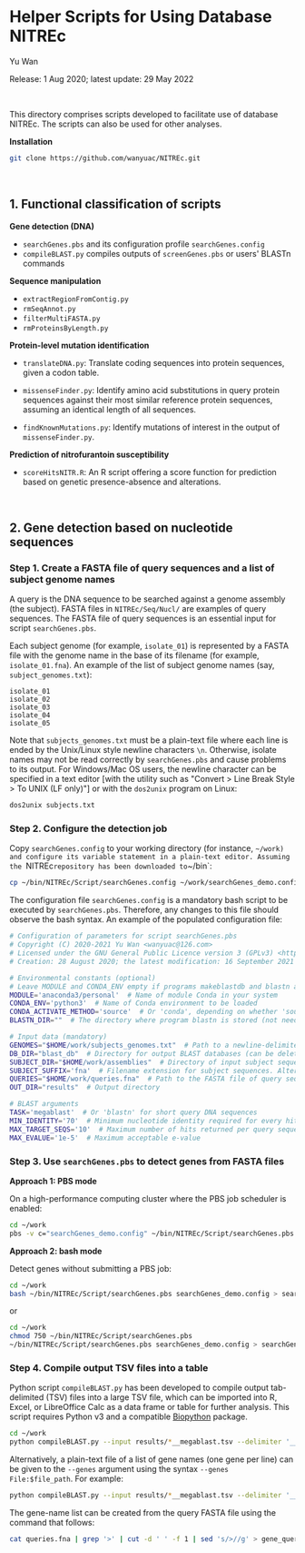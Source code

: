 # Helper Scripts for Using Database NITREc

Yu Wan

Release: 1 Aug 2020; latest update: 29 May 2022

<br/>

This directory comprises scripts developed to facilitate use of database NITREc. The scripts can also be used for other analyses.

**Installation**

```bash
git clone https://github.com/wanyuac/NITREc.git
```

<br/>

## 1. Functional classification of scripts

**Gene detection (DNA)**

- `searchGenes.pbs` and its configuration profile `searchGenes.config`
- `compileBLAST.py` compiles outputs of `screenGenes.pbs` or users' BLASTn commands

**Sequence manipulation**

- `extractRegionFromContig.py`
- `rmSeqAnnot.py`
- `filterMultiFASTA.py`
- `rmProteinsByLength.py`

**Protein-level mutation identification**

- `translateDNA.py`: Translate coding sequences into protein sequences, given a codon table.
- `missenseFinder.py`: Identify amino acid substitutions in query protein sequences against their most similar reference protein sequences, assuming an identical length of all sequences.

- `findKnownMutations.py`: Identify mutations of interest in the output of `missenseFinder.py`.

**Prediction of nitrofurantoin susceptibility**

- `scoreHitsNITR.R`: An R script offering a score function for prediction based on genetic presence-absence and alterations.

<br/>

## 2. Gene detection based on nucleotide sequences

###  Step 1.  Create a FASTA file of query sequences and a list of subject genome names

A query is the DNA sequence to be searched against a genome assembly (the subject). FASTA files in `NITREc/Seq/Nucl/` are examples of query sequences. The FASTA file of query sequences is an essential input for script `searchGenes.pbs`.

Each subject genome (for example, `isolate_01`) is represented by a FASTA file with the genome name in the base of its filename (for example, `isolate_01.fna`). An example of the list of subject genome names (say, `subject_genomes.txt`):

```text
isolate_01
isolate_02
isolate_03
isolate_04
isolate_05
```

Note that `subjects_genomes.txt` must be a plain-text file where each line is ended by the Unix/Linux style newline characters `\n`. Otherwise, isolate names may not be read correctly by `searchGenes.pbs` and cause problems to its output. For Windows/Mac OS users, the newline character can be specified in a text editor [with the utility such as "Convert > Line Break Style > To UNIX (LF only)"] or with the `dos2unix` program on Linux:

```bash
dos2unix subjects.txt
```



### Step 2. Configure the detection job

Copy `searchGenes.config` to your working directory (for instance, `~/work) and configure its variable statement in a plain-text editor. Assuming the `NITREc` repository has been downloaded to `~/bin`:

```bash
cp ~/bin/NITREc/Script/searchGenes.config ~/work/searchGenes_demo.config  # It's not mandatory to rename the configuration file.
```

The configuration file `searchGenes.config` is a mandatory bash script to be executed by `searchGenes.pbs`. Therefore, any changes to this file should observe the bash syntax. An example of the populated configuration file:

```bash
# Configuration of parameters for script searchGenes.pbs
# Copyright (C) 2020-2021 Yu Wan <wanyuac@126.com>
# Licensed under the GNU General Public Licence version 3 (GPLv3) <https://www.gnu.org/licenses/>.
# Creation: 28 August 2020; the latest modification: 16 September 2021

# Environmental constants (optional)
# Leave MODULE and CONDA_ENV empty if programs makeblastdb and blastn are accessible through environment variable $PATH.
MODULE='anaconda3/personal'  # Name of module Conda in your system
CONDA_ENV='python3'  # Name of Conda environment to be loaded
CONDA_ACTIVATE_METHOD='source'  # Or 'conda', depending on whether 'source activate' or 'conda activate' is used by the system
BLASTN_DIR=""  # The directory where program blastn is stored (not needed if both MODULE and CONDA_ENV are specified)

# Input data (mandatory)
GENOMES="$HOME/work/subjects_genomes.txt"  # Path to a newline-delimited text file of sample-genome names (basename of filenames of FASTA files). Every line must be followed by a Linux newline character '\n', including the last line.
DB_DIR="blast_db"  # Directory for output BLAST databases (can be deleted by users afterwards)
SUBJECT_DIR="$HOME/work/assemblies"  # Directory of input subject sequences (Genome assemblies in FASTA format)
SUBJECT_SUFFIX='fna'  # Filename extension for subject sequences. Alternative values can be 'fasta', 'fa', etc.
QUERIES="$HOME/work/queries.fna"  # Path to the FASTA file of query sequences.
OUT_DIR="results"  # Output directory

# BLAST arguments
TASK='megablast'  # Or 'blastn' for short query DNA sequences
MIN_IDENTITY='70'  # Minimum nucleotide identity required for every hit
MAX_TARGET_SEQS='10'  # Maximum number of hits returned per query sequence
MAX_EVALUE='1e-5'  # Maximum acceptable e-value
```



### Step 3. Use `searchGenes.pbs` to detect genes from FASTA files

**Approach 1: PBS mode**

On a high-performance computing cluster where the PBS job scheduler is enabled:

```bash
cd ~/work
pbs -v c="searchGenes_demo.config" ~/bin/NITREc/Script/searchGenes.pbs > searchGenes.log
```

**Approach 2: bash mode**

Detect genes without submitting a PBS job:

```bash
cd ~/work
bash ~/bin/NITREc/Script/searchGenes.pbs searchGenes_demo.config > searchGenes.log
```

or

```bash
cd ~/work
chmod 750 ~/bin/NITREc/Script/searchGenes.pbs
~/bin/NITREc/Script/searchGenes.pbs searchGenes_demo.config > searchGenes.log
```



### Step 4. Compile output TSV files into a table

Python script `compileBLAST.py` has been developed to compile output tab-delimited (TSV) files into a large TSV file, which can be imported into R, Excel, or LibreOffice Calc as a data frame or table for further analysis. This script requires Python v3 and a compatible [Biopython](https://biopython.org/) package.

```bash
cd ~/work
python compileBLAST.py --input results/*__megablast.tsv --delimiter '__' --genes 'gene1,gene2,gene3' --output demo --codon_table 11 --add_sample_name > compile_blast.log
```

Alternatively, a plain-text file of a list of gene names (one gene per line) can be given to the `--genes` argument using the syntax `--genes File:$file_path`. For example:

```bash
python compileBLAST.py --input results/*__megablast.tsv --delimiter '__' --genes 'File:gene_names.txt' --output demo --codon_table 11 --add_sample_name > compile_blast.log
```

The gene-name list can be created from the query FASTA file using the command that follows:

```bash
cat queries.fna | grep '>' | cut -d ' ' -f 1 | sed 's/>//g' > gene_querys.txt
```

